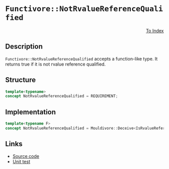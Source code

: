 <!-- Copyright 2024 Feng Mofan
SPDX-License-Identifier: Apache-2.0 -->

# `Functivore::NotRvalueReferenceQualified`

<p style='text-align: right;'><a href="../../concepts.md#functivore-not-rvalue-reference-qualified">To Index</a></p>

## Description

`Functivore::NotRvalueReferenceQualified` accepts a function-like type.
It returns true if it is not rvalue reference qualified.

## Structure

```C++
template<typename>
concept NotRvalueReferenceQualified = REQUIREMENT;
```

## Implementation

```C++
template<typename F>
concept NotRvalueReferenceQualified = Mouldivore::Deceive<IsRvalueReference, F>;
```

## Links

- [Source code](../../../../conceptrodon/functivore/concepts/not_rvalue_reference_qualified.hpp)
- [Unit test](../../../../tests/unit/concepts/functivore/not_rvalue_reference_qualified.test.hpp)
